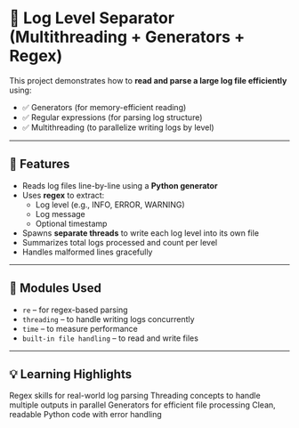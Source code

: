 # 🧾 Log Level Separator (Multithreading + Generators + Regex)

This project demonstrates how to **read and parse a large log file efficiently** using:

- ✅ Generators (for memory-efficient reading)
- ✅ Regular expressions (for parsing log structure)
- ✅ Multithreading (to parallelize writing logs by level)

---

## 📌 Features

- Reads log files line-by-line using a **Python generator**
- Uses **regex** to extract:
  - Log level (e.g., INFO, ERROR, WARNING)
  - Log message
  - Optional timestamp
- Spawns **separate threads** to write each log level into its own file
- Summarizes total logs processed and count per level
- Handles malformed lines gracefully

---

## 🧰 Modules Used

- `re` – for regex-based parsing  
- `threading` – to handle writing logs concurrently  
- `time` – to measure performance  
- `built-in file handling` – to read and write files  

---

## 💡 Learning Highlights
Regex skills for real-world log parsing
Threading concepts to handle multiple outputs in parallel
Generators for efficient file processing
Clean, readable Python code with error handling